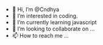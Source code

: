 - 👋 Hi, I’m @Cndhya
- 👀 I’m interested in coding.
- 🌱 I’m currently learning javascript
- 💞️ I’m looking to collaborate on ...
- 📫 How to reach me ...

<!---
Cndhya/Cndhya is a ✨ special ✨ repository because its `README.md` (this file) appears on your GitHub profile.
You can click the Preview link to take a look at your changes.
--->
